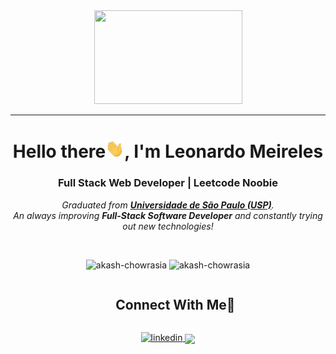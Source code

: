 <div align="center">
  <img src="https://i.imgur.com/BMClDAM.png" width="237px" height="150px"/>
</div>
<hr/>
<h1 align="center">Hello there<img src="https://raw.githubusercontent.com/ABSphreak/ABSphreak/master/gifs/Hi.gif" width="30px">, I'm Leonardo Meireles</h1>
<h3 align="center">Full Stack Web Developer | Leetcode Noobie</h3>
<p align="center">
  <em>
    Graduated from <a href="https://www5.usp.br/"> <b>Universidade de São Paulo (USP)</b></a>. <br>
    An always improving <b>Full-Stack Software Developer</b> and constantly trying out new technologies!
  </em> 
  <br>
</p>
<br/>
<p align="center">
  <img src="https://github-readme-stats.vercel.app/api?username=leonardomeireles&show_icons=true&locale=en&theme=gotham" alt="akash-chowrasia" width="410" />
  <img src="https://github-readme-stats.vercel.app/api/top-langs?username=leonardomeireles&show_icons=true&locale=en&layout=compact&theme=gotham" alt="akash-chowrasia" />
</p>

<div id="user-content-toc">
  <ul align="center">
    <summary><h2 style="display: inline-block">Connect With Me🤝</h2></summary>
  </ul>
</div>

<div align="center">
  <a href="https://www.linkedin.com/in/leonardo-meireles-da-silva/" target="_blank">
  <img src=https://img.shields.io/badge/linkedin-%2300acee.svg?color=405DE6&style=for-the-badge&logo=linkedin&logoColor=white alt=linkedin style="margin-bottom: 5px;" />
  </a>
  <a target="_blank" href="mailto:leo.meireles01@gmail.com">
    <img src="https://img.shields.io/badge/-Gmail-D14836?style=for-the-badge&logo=Gmail&logoColor=white" style="margin: 0 0 -5px 0"/>
  </a>
</div>
